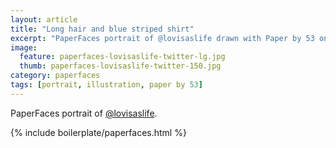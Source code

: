 ```yaml
---
layout: article
title: "Long hair and blue striped shirt"
excerpt: "PaperFaces portrait of @lovisaslife drawn with Paper by 53 on an iPad."
image: 
  feature: paperfaces-lovisaslife-twitter-lg.jpg
  thumb: paperfaces-lovisaslife-twitter-150.jpg
category: paperfaces
tags: [portrait, illustration, paper by 53]
---
```


PaperFaces portrait of [@lovisaslife](http://twitter.com/lovisaslife).

{% include boilerplate/paperfaces.html %}